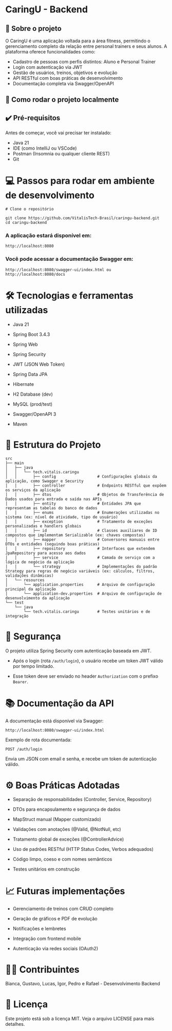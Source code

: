 # CaringU - Backend

## 🧠 Sobre o projeto

O CaringU é uma aplicação voltada para a área fitness, permitindo o gerenciamento completo da relação entre personal trainers e seus alunos. A plataforma oferece funcionalidades como:

- Cadastro de pessoas com perfis distintos: Aluno e Personal Trainer
- Login com autenticação via JWT
- Gestão de usuários, treinos, objetivos e evolução
- API RESTful com boas práticas de desenvolvimento
- Documentação completa via Swagger/OpenAPI

## 🚀 Como rodar o projeto localmente

## ✔️ Pré-requisitos
Antes de começar, você vai precisar ter instalado:

- Java 21
- IDE (como IntelliJ ou VSCode)
- Postman (Insomnia ou qualquer cliente REST)
- Git

# 💻 Passos para rodar em ambiente de desenvolvimento

```
# Clone o repositório

git clone https://github.com/VitalisTech-Brasil/caringu-backend.git
cd caringu-backend
```

### A aplicação estará disponível em:

```http://localhost:8080```

### Você pode acessar a documentação Swagger em:

```http://localhost:8080/swagger-ui/index.html ou http://localhost:8080/docs```

# 🛠️ Tecnologias e ferramentas utilizadas

- Java 21

- Spring Boot 3.4.3

- Spring Web

- Spring Security

- JWT (JSON Web Token)

- Spring Data JPA

- Hibernate

- H2 Database (dev)

- MySQL (prod/test)

- Swagger/OpenAPI 3

- Maven

# 🧱 Estrutura do Projeto

```
src
├── main
│   ├── java
│   │   └── tech.vitalis.caringu
│   │       ├── config                  # Configurações globais da aplicação, como Swagger e Security
│   │       ├── controller              # Endpoints RESTful que expõem os serviços da aplicação
│   │       ├── dtos                    # Objetos de Transferência de Dados usados para entrada e saída nas APIs
│   │       ├── entity                  # Entidades JPA que representam as tabelas do banco de dados
│   │       ├── enums                   # Enumerações utilizadas no sistema (ex: nível de atividade, tipo de usuário)
│   │       ├── exception               # Tratamento de exceções personalizadas e handlers globais
│   │       ├── id                      # Classes auxiliares de ID compostos que implementam Serializable (ex: chaves compostas)
│   │       ├── mapper                  # Conversores manuais entre DTOs e entidades (seguindo boas práticas)
│   │       ├── repository              # Interfaces que extendem JpaRepository para acesso aos dados
│   │       ├── service                 # Camada de serviço com a lógica de negócio da aplicação
│   │       └── strategy                # Implementações do padrão Strategy para regras de negócio variáveis (ex: cálculos, filtros, validações dinâmicas)
│   └── resources
│       └── application.properties      # Arquivo de configuração principal da aplicação 
│       └── application-dev.properties  # Arquivo de configuração de desenvolvimento da aplicação
└── test
    └── java
        └── tech.vitalis.caringu        # Testes unitários e de integração
```

# 🔐 Segurança

O projeto utiliza Spring Security com autenticação baseada em JWT.

- Após o login (rota `/auth/login`), o usuário recebe um token JWT válido por tempo limitado.

- Esse token deve ser enviado no header `Authorization` com o prefixo `Bearer`.

# 📚 Documentação da API

A documentação está disponível via Swagger:

```
http://localhost:8080/swagger-ui/index.html
```

Exemplo de rota documentada:

```
POST /auth/login
```

Envia um JSON com email e senha, e recebe um token de autenticação válido.

# ⚙️ Boas Práticas Adotadas

- Separação de responsabilidades (Controller, Service, Repository)

- DTOs para encapsulamento e segurança de dados

- MapStruct manual (Mapper customizado)

- Validações com anotações (@Valid, @NotNull, etc)

- Tratamento global de exceções (@ControllerAdvice)

- Uso de padrões RESTful (HTTP Status Codes, Verbos adequados)

- Código limpo, coeso e com nomes semânticos

- Testes unitários em construção

# 📈 Futuras implementações

- Gerenciamento de treinos com CRUD completo

- Geração de gráficos e PDF de evolução

- Notificações e lembretes

- Integração com frontend mobile

- Autenticação via redes sociais (OAuth2)

# 👨‍💼 Contribuintes

Bianca, Gustavo, Lucas, Igor, Pedro e Rafael - Desenvolvimento Backend

# 📄 Licença

Este projeto está sob a licença MIT. Veja o arquivo LICENSE para mais detalhes.